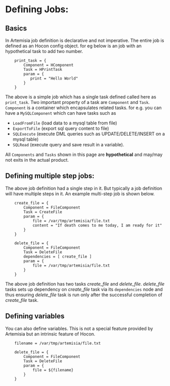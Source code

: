 # Defining Jobs: 
  
## Basics
  
  In Artemisia job definition is declarative and not imperative. The entire job is defined as an Hocon config object.
  for eg below is an job with an hypothetical task to add two number.  
  
        print_task = {
            Component = HComponent
            Task = HPrintTask
            param = {
               print = "Hello World" 
            }
        }
 
  
  The above is a simple job which has a single task defined called here as `print_task`. Two important property of a task are
  `Component` and `Task`. `Component` is a container which encapsulates related tasks. for e.g. you can have a `MySQLComponent`
  which can have tasks such as
  
  * `LoadFromFile` (load data to a mysql table from file)
  * `ExportToFile` (export sql query content to file)
  * `SQLExecute` (execute DML queries such as UPDATE/DELETE/INSERT on a mysql table)
  * `SQLRead` (execute query and save result in a variable).
  
  All `Components` and `Tasks` shown in this page are **hypothetical** and may/may not exits in the actual product.  
  
## Defining multiple step jobs:

  The above job definition had a single step in it. But typically a job definition will have multiple steps in it.
  An example multi-step job is shown below.

        create_file = {
            Component = FileComponent
            Task = CreateFile
            param = {
                file = /var/tmp/artemisia/file.txt
                content = "If death comes to me today, I am ready for it"
            }
        }
        
        delete_file = {
            Component = FileComponent
            Task = DeleteFile
            dependencies = [ create_file ]
            param = {
                file = /var/tmp/artemisia/file.txt
            }
        }
  
  The above job definition has two tasks *create_file* and *delete_file*. *delete_file* tasks sets up dependency on *create_file* 
  task via its `dependencies` node and thus ensuring *delete_file* task is run only after the successful completion of *create_file*
  task.
  
## Defining variables 

   You can also define variables. This is not a special feature provided by Artemisia but an intrinsic feature of Hocon.

        filename = /var/tmp/artemisia/file.txt
       
        delete_file = {
            Component = FileComponent
            Task = DeleteFile
            param = {
                file = ${filename}
            }
        }
   
   
   
         
    